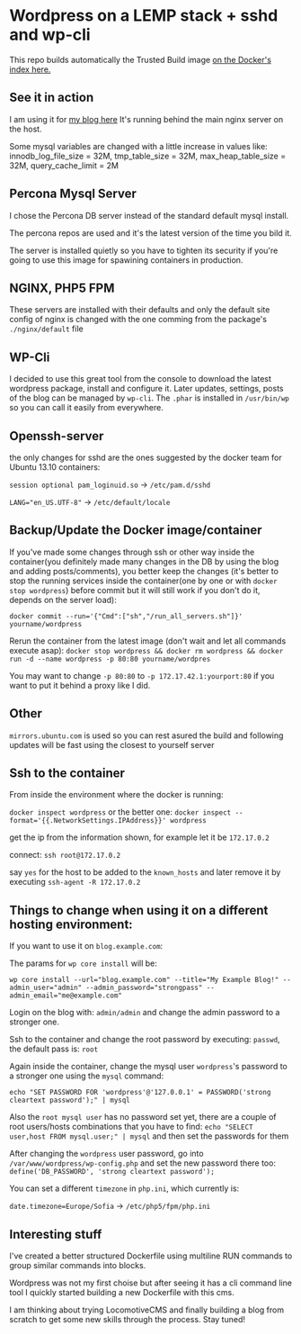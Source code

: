 Wordpress on a LEMP stack + sshd and wp-cli
===

This repo builds automatically the Trusted Build image
[on the Docker's index here.](https://index.docker.io/u/iliyan/docker-wordpress-lemp/ "Wordpress on a LEMP stack + sshd and wp-cli")

See it in action
---

I am using it for [my blog here](http://blog.iliyan-trifonov.com "Iliyan Trifonov's Tech Blog")
It's running behind the main nginx server on the host.

Some mysql variables are changed with a little increase in values like: innodb_log_file_size = 32M, tmp_table_size = 32M, max_heap_table_size = 32M, query_cache_limit = 2M

Percona Mysql Server
---

I chose the Percona DB server instead of the standard default mysql install.

The percona repos are used and it's the latest version of the time you bild it.

The server is installed quietly so you have to tighten its security if you're going to use this image for spawining
containers in production.


NGINX, PHP5 FPM
---

These servers are installed with their defaults and only the default site config of nginx is changed with the one
comming from the package's `./nginx/default` file

WP-Cli
---
I decided to use this great tool from the console to download the latest wordpress package, install and configure it.
Later updates, settings, posts of the blog can be managed by `wp-cli`.
The `.phar` is installed in `/usr/bin/wp` so you can call it easily from everywhere.

Openssh-server
---

the only changes for sshd are the ones suggested by the docker team for Ubuntu 13.10 containers:

`session optional pam_loginuid.so` -> `/etc/pam.d/sshd`

`LANG="en_US.UTF-8"` -> `/etc/default/locale`

Backup/Update the Docker image/container
---
If you've made some changes through ssh or other way inside the container(you definitely made many changes in the DB by using the blog and adding posts/comments), you better keep the changes (it's better to stop the running services inside the container(one by one or with `docker stop wordpress`) before commit but it will still work if you don't do it, depends on the server load):

`docker commit --run='{"Cmd":["sh","/run_all_servers.sh"]}' yourname/wordpress`

Rerun the container from the latest image (don't wait and let all commands execute asap):
`docker stop wordpress && docker rm wordpress && docker run -d --name wordpress -p 80:80 yourname/wordpres`

You may want to change `-p 80:80` to `-p 172.17.42.1:yourport:80` if you want to put it behind a proxy like I did.


Other
---

`mirrors.ubuntu.com` is used so you can rest asured the build and following updates will be fast
using the closest to yourself server

Ssh to the container
---

From inside the environment where the docker is running:

`docker inspect wordpress` or the better one: `docker inspect --format='{{.NetworkSettings.IPAddress}}' wordpress`

get the ip from the information shown, for example let it be `172.17.0.2`

connect: `ssh root@172.17.0.2`

say `yes` for the host to be added to the `known_hosts` and later remove it by executing `ssh-agent -R 172.17.0.2`

Things to change when using it on a different hosting environment:
---

If you want to use it on `blog.example.com`:

The params for `wp core install` will be:

`wp core install --url="blog.example.com" --title="My Example Blog!" --admin_user="admin" --admin_password="strongpass" --admin_email="me@example.com"`

Login on the blog with: `admin/admin` and change the admin password to a stronger one.

Ssh to the container and change the root password by executing: `passwd`, the default pass is: `root`

Again inside the container, change the mysql user `wordpress`'s password to a stronger one using the `mysql` command:

`echo "SET PASSWORD FOR 'wordpress'@'127.0.0.1' = PASSWORD('strong cleartext password');" | mysql`

Also the `root mysql user` has no password set yet, there are a couple of root users/hosts combinations that you have to find:
`echo "SELECT user,host FROM mysql.user;" | mysql` and then set the passwords for them

After changing the `wordpress` user password, go into `/var/www/wordpress/wp-config.php`
and set the new password there too: `define('DB_PASSWORD', 'strong cleartext password');`

You can set a different `timezone` in `php.ini`, which currently is:

`date.timezone=Europe/Sofia` -> `/etc/php5/fpm/php.ini`

Interesting stuff
---

I've created a better structured Dockerfile using multiline RUN commands to group similar commands into blocks.

Wordpress was not my first choise but after seeing it has a cli command line tool I quickly started building a new
Dockerfile with this cms.

I am thinking about trying LocomotiveCMS and finally building a blog from scratch to get some
new skills through the process. Stay tuned!
